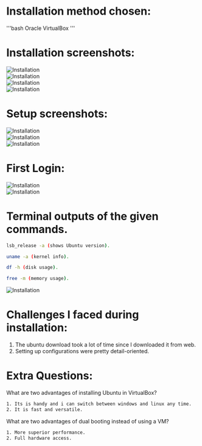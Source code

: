 # Installation method chosen:

'''bash
Oracle VirtualBox
'''  

# Installation screenshots:  


![Installation](https://github.com/boa3444/Linux_Lab/blob/e53befa0ed76f271b83cd120ac7a423b3afbdcf4/Ass_img/1.png)  
![Installation](https://github.com/boa3444/Linux_Lab/blob/e53befa0ed76f271b83cd120ac7a423b3afbdcf4/Ass_img/2.png)    
![Installation](https://github.com/boa3444/Linux_Lab/blob/e53befa0ed76f271b83cd120ac7a423b3afbdcf4/Ass_img/3.png)   
![Installation](https://github.com/boa3444/Linux_Lab/blob/e53befa0ed76f271b83cd120ac7a423b3afbdcf4/Ass_img/9.png)  

# Setup screenshots:  
![Installation](https://github.com/boa3444/Linux_Lab/blob/e53befa0ed76f271b83cd120ac7a423b3afbdcf4/Ass_img/11.png)   
![Installation](https://github.com/boa3444/Linux_Lab/blob/e53befa0ed76f271b83cd120ac7a423b3afbdcf4/Ass_img/12.png)    
![Installation](https://github.com/boa3444/Linux_Lab/blob/e53befa0ed76f271b83cd120ac7a423b3afbdcf4/Ass_img/13.png)  

# First Login:
![Installation](https://github.com/boa3444/Linux_Lab/blob/e53befa0ed76f271b83cd120ac7a423b3afbdcf4/Ass_img/6.png)  
![Installation](https://github.com/boa3444/Linux_Lab/blob/7660001da93ac7b43f1fe3c52652d8eb3419b538/Ass_img/home.png)   


# Terminal outputs of the given commands.
```bash
lsb_release -a (shows Ubuntu version).  

uname -a (kernel info).  

df -h (disk usage).  

free -m (memory usage).

```
![Installation](https://github.com/boa3444/Linux_Lab/blob/7660001da93ac7b43f1fe3c52652d8eb3419b538/Ass_img/8.png)   

# Challenges I faced during installation:
1. The ubuntu download took a lot of time since I downloaded it from web.  
2. Setting up configurations were pretty detail-oriented.  

# Extra Questions:
What are two advantages of installing Ubuntu in VirtualBox?
``` bash
1. Its is handy and i can switch between windows and linux any time.
2. It is fast and versatile.
```

What are two advantages of dual booting instead of using a VM?
``` bash
1. More superior performance.  
2. Full hardware access.  
```
